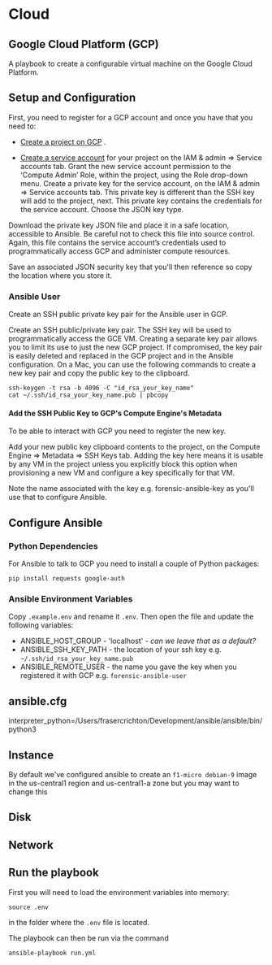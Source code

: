 # Cloud

## Google Cloud Platform (GCP)

A playbook to create a configurable virtual machine on the Google Cloud Platform.

## Setup and Configuration

First, you need to register for a GCP account and once you have that you need to:  

* [Create a project on GCP](https://cloud.google.com/resource-manager/docs/creating-managing-projects) .

* [Create a service account](https://cloud.google.com/compute/docs/access/service-accounts) for your project on the IAM & admin ⇒ Service accounts tab. Grant the new service account permission to the ‘Compute Admin’ Role, within the project, using the Role drop-down menu. Create a private key for the service account, on the IAM & admin ⇒ Service accounts tab. This private key is different than the SSH key will add to the project, next. This private key contains the credentials for the service account. Choose the JSON key type. 

Download the private key JSON file and place it in a safe location, accessible to Ansible. Be careful not to check this file into source control. Again, this file contains the service account’s credentials used to programmatically access GCP and administer compute resources.

Save an associated JSON security key that you'll then reference so copy the location where you store it. 


### Ansible User

Create an SSH public private key pair for the Ansible user in GCP.

Create an SSH public/private key pair. The SSH key will be used to programmatically access the GCE VM. Creating a separate key pair allows you to limit its use to just the new GCP project. If compromised, the key pair is easily deleted and replaced in the GCP project and in the Ansible configuration. On a Mac, you can use the following commands to create a new key pair and copy the public key to the clipboard.

```
ssh-keygen -t rsa -b 4096 -C "id_rsa_your_key_name"
cat ~/.ssh/id_rsa_your_key_name.pub | pbcopy
```

#### Add the SSH Public Key to GCP's Compute Engine's Metadata 

To be able to interact with GCP you need to register the new key. 

Add your new public key clipboard contents to the project, on the Compute Engine ⇒ Metadata ⇒ SSH Keys tab. Adding the key here means it is usable by any VM in the project unless you explicitly block this option when provisioning a new VM and configure a key specifically for that VM.

Note the name associated with the key e.g. forensic-ansible-key as you'll use that to configure Ansible.

## Configure Ansible

### Python Dependencies

For Ansible to talk to GCP you need to install a couple of Python packages:

```pip install requests google-auth```

### Ansible Environment Variables


Copy `.example.env` and rename it `.env`. Then open the file and update the following variables: 

* ANSIBLE_HOST_GROUP - 'localhost' - _can we leave that as a default?_
* ANSIBLE_SSH_KEY_PATH - the location of your ssh key e.g. `~/.ssh/id_rsa_your_key_name.pub`
* ANSIBLE_REMOTE_USER - the name you gave the key when you registered it with GCP e.g. `forensic-ansible-user`


## ansible.cfg

interpreter_python=/Users/frasercrichton/Development/ansible/ansible/bin/python3

## Instance

By default we've configured ansible to create an `f1-micro debian-9` image in the us-central1 region and us-central1-a zone but you may want to change this

## Disk

## Network

## Run the playbook

First you will need to load the environment variables into memory:

```
source .env
```
in the folder where the `.env` file is located.

The playbook can then be run via the command
```
ansible-playbook run.yml
```


